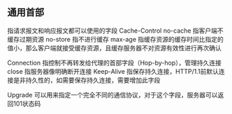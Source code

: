 ## 通用首部
指请求报文和响应报文都可以使用的字段
Cache-Control
no-cache 指客户端不缓存过期资源
no-store 指不进行缓存
max-age 指缓存资源的缓存时间比指定的值小，那么客户端就接受缓存资源，且缓存服务器不对资源有效性进行再次确认


Connection 指控制不再转发给代理的首部字段（Hop-by-hop），管理持久连接
close 指服务器像明确断开连接
Keep-Alive 指保存持久连接，HTTP/1.1前默认连接是非持久性的，如需要保存持久连接，需要增加此字段    


Upgrade 可以用来指定一个完全不同的通信协议，对于这个字段，服务器可以返回101状态码
